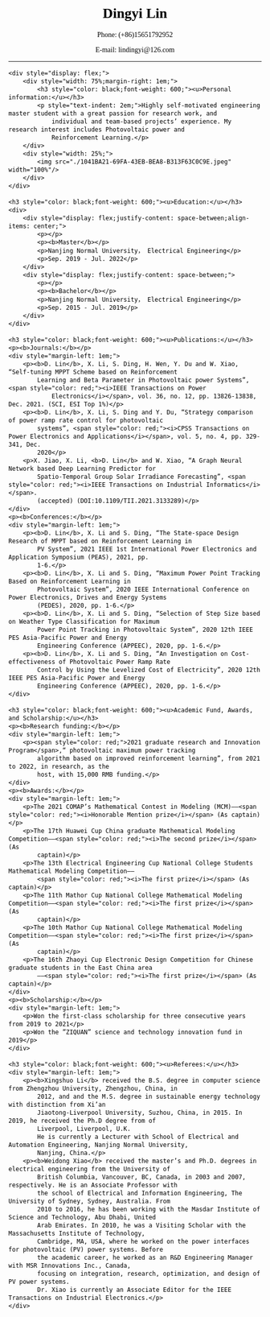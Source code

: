<div style="font-family: 'Times New Roman', Times, serif;color: black;">
    <div style="margin: 0 auto;text-align: center;">
        <h1 style="color: black;font-weight: 700;">Dingyi Lin</h1>
        <p>Phone: (+86)15651792952</p>
        <p>E-mail: lindingyi@126.com</p>
    </div>
    <hr/>

    <div style="display: flex;">
        <div style="width: 75%;margin-right: 1em;">
            <h3 style="color: black;font-weight: 600;"><u>Personal information:</u></h3>
            <p style="text-indent: 2em;">Highly self-motivated engineering master student with a great passion for research work, and
                individual and team-based projects’ experience. My research interest includes Photovoltaic power and
                Reinforcement Learning.</p>
        </div>
        <div style="width: 25%;">
            <img src="./1041BA21-69FA-43EB-BEA8-B313F63C0C9E.jpeg" width="100%"/>
        </div>
    </div>

    <h3 style="color: black;font-weight: 600;"><u>Education:</u></h3>
    <div>
        <div style="display: flex;justify-content: space-between;align-items: center;">
            <p></p>
            <p><b>Master</b></p>
            <p>Nanjing Normal University， Electrical Engineering</p>
            <p>Sep. 2019 - Jul. 2022</p>
        </div>
        <div style="display: flex;justify-content: space-between;">
            <p></p>
            <p><b>Bachelor</b></p>
            <p>Nanjing Normal University， Electrical Engineering</p>
            <p>Sep. 2015 - Jul. 2019</p>
        </div>
    </div>
    
    <h3 style="color: black;font-weight: 600;"><u>Publications:</u></h3>
    <p><b>Journals:</b></p>
    <div style="margin-left: 1em;">
        <p><b>D. Lin</b>, X. Li, S. Ding, H. Wen, Y. Du and W. Xiao, “Self-tuning MPPT Scheme based on Reinforcement
            Learning and Beta Parameter in Photovoltaic power Systems”, <span style="color: red;"><i>IEEE Transactions on Power
                Electronics</i></span>, vol. 36, no. 12, pp. 13826-13838, Dec. 2021. (SCI, ESI Top 1%)</p>
        <p><b>D. Lin</b>, X. Li, S. Ding and Y. Du, “Strategy comparison of power ramp rate control for photovoltaic
            systems”, <span style="color: red;"><i>CPSS Transactions on Power Electronics and Applications</i></span>, vol. 5, no. 4, pp. 329-341, Dec.
            2020</p>
        <p>X. Jiao, X. Li, <b>D. Lin</b> and W. Xiao, “A Graph Neural Network based Deep Learning Predictor for
            Spatio-Temporal Group Solar Irradiance Forecasting”, <span style="color: red;"><i>IEEE Transactions on Industrial Informatics</i></span>.
            (accepted) (DOI:10.1109/TII.2021.3133289)</p>
    </div>
    <p><b>Conferences:</b></p>
    <div style="margin-left: 1em;">
        <p><b>D. Lin</b>, X. Li and S. Ding, “The State-space Design Research of MPPT based on Reinforcement Learning in
            PV System”, 2021 IEEE 1st International Power Electronics and Application Symposium (PEAS), 2021, pp.
            1-6.</p>
        <p><b>D. Lin</b>, X. Li and S. Ding, “Maximum Power Point Tracking Based on Reinforcement Learning in
            Photovoltaic System”, 2020 IEEE International Conference on Power Electronics, Drives and Energy Systems
            (PEDES), 2020, pp. 1-6.</p>
        <p><b>D. Lin</b>, X. Li and S. Ding, “Selection of Step Size based on Weather Type Classification for Maximum
            Power Point Tracking in Photovoltaic System”, 2020 12th IEEE PES Asia-Pacific Power and Energy
            Engineering Conference (APPEEC), 2020, pp. 1-6.</p>
        <p><b>D. Lin</b>, X. Li and S. Ding, “An Investigation on Cost-effectiveness of Photovoltaic Power Ramp Rate
            Control by Using the Levelized Cost of Electricity”, 2020 12th IEEE PES Asia-Pacific Power and Energy
            Engineering Conference (APPEEC), 2020, pp. 1-6.</p>
    </div>

    <h3 style="color: black;font-weight: 600;"><u>Academic Fund, Awards, and Scholarship:</u></h3>
    <p><b>Research funding:</b></p>
    <div style="margin-left: 1em;">
        <p><span style="color: red;">2021 graduate research and Innovation Program</span>,“ photovoltaic maximum power tracking
            algorithm based on improved reinforcement learning”, from 2021 to 2022, in research, as the
            host, with 15,000 RMB funding.</p>
    </div>
    <p><b>Awards:</b></p>
    <div style="margin-left: 1em;">
        <p>The 2021 COMAP’s Mathematical Contest in Modeling (MCM)——<span style="color: red;"><i>Honorable Mention prize</i></span> (As captain)</p>
        <p>The 17th Huawei Cup China graduate Mathematical Modeling Competition——<span style="color: red;"><i>The second prize</i></span> (As
            captain)</p>
        <p>The 13th Electrical Engineering Cup National College Students Mathematical Modeling Competition——
            <span style="color: red;"><i>The first prize</i></span> (As captain)</p>
        <p>The 11th Mathor Cup National College Mathematical Modeling Competition——<span style="color: red;"><i>The first prize</i></span> (As
            captain)</p>
        <p>The 10th Mathor Cup National College Mathematical Modeling Competition——<span style="color: red;"><i>The first prize</i></span> (As
            captain)</p>
        <p>The 16th Zhaoyi Cup Electronic Design Competition for Chinese graduate students in the East China area
            ——<span style="color: red;"><i>The first prize</i></span> (As captain)</p>
    </div>
    <p><b>Scholarship:</b></p>
    <div style="margin-left: 1em;">
        <p>Won the first-class scholarship for three consecutive years from 2019 to 2021</p>
        <p>Won the ”ZIQUAN” science and technology innovation fund in 2019</p>
    </div>

    <h3 style="color: black;font-weight: 600;"><u>Referees:</u></h3>
    <div style="margin-left: 1em;">
        <p><b>Xingshuo Li</b> received the B.S. degree in computer science from Zhengzhou University, Zhengzhou, China, in
            2012, and and the M.S. degree in sustainable energy technology with distinction from Xi’an
            Jiaotong-Liverpool University, Suzhou, China, in 2015. In 2019, he received the Ph.D degree from of
            Liverpool, Liverpool, U.K.
            He is currently a Lecturer with School of Electrical and Automation Engineering, Nanjing Normal University,
            Nanjing, China.</p>
        <p><b>Weidong Xiao</b> received the master’s and Ph.D. degrees in electrical engineering from the University of
            British Columbia, Vancouver, BC, Canada, in 2003 and 2007, respectively. He is an Associate Professor with
            the school of Electrical and Information Engineering, The University of Sydney, Sydney, Australia. From
            2010 to 2016, he has been working with the Masdar Institute of Science and Technology, Abu Dhabi, United
            Arab Emirates. In 2010, he was a Visiting Scholar with the Massachusetts Institute of Technology,
            Cambridge, MA, USA, where he worked on the power interfaces for photovoltaic (PV) power systems. Before
            the academic career, he worked as an R&D Engineering Manager with MSR Innovations Inc., Canada,
            focusing on integration, research, optimization, and design of PV power systems.
            Dr. Xiao is currently an Associate Editor for the IEEE Transactions on Industrial Electronics.</p>
    </div>
</div>
